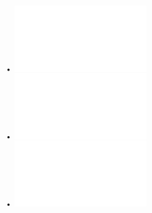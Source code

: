 - ![CT-Lecture5-TopDownParsing - ct-lecture5-topdownparsing.pdf](../assets/CT-Lecture5-TopDownParsing_-_ct-lecture5-topdownparsing_1737386167513_0.pdf)
- ![ct-lecture6-bottomupparsing.pdf](../assets/ct-lecture6-bottomupparsing_1738770231044_0.pdf)
- ![ct-lecture7-abstractsyntax.pdf](../assets/ct-lecture7-abstractsyntax_1738770243518_0.pdf)